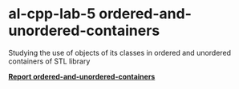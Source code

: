 # **al-cpp-lab-5 ordered-and-unordered-containers**
Studying the use of objects of its classes in ordered and unordered containers of STL library

[**Report ordered-and-unordered-containers**](https://drive.google.com/file/d/1cpsB7aKHgmyVx7hBniTVfduENyCz6Wvh/view?usp=sharing)
